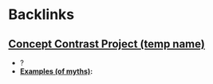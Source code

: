 
# Backlinks
## [Concept Contrast Project (temp name)](<Concept Contrast Project (temp name).md>)
- ?
- **[Examples (of myths)](<Examples (of myths).md>):**

